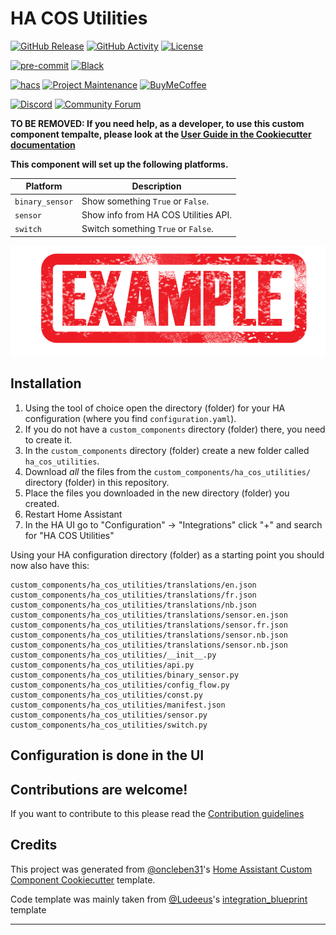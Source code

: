# HA COS Utilities

[![GitHub Release][releases-shield]][releases]
[![GitHub Activity][commits-shield]][commits]
[![License][license-shield]](LICENSE)

[![pre-commit][pre-commit-shield]][pre-commit]
[![Black][black-shield]][black]

[![hacs][hacsbadge]][hacs]
[![Project Maintenance][maintenance-shield]][user_profile]
[![BuyMeCoffee][buymecoffeebadge]][buymecoffee]

[![Discord][discord-shield]][discord]
[![Community Forum][forum-shield]][forum]

**TO BE REMOVED: If you need help, as a developer, to use this custom component tempalte,
please look at the [User Guide in the Cookiecutter documentation](https://cookiecutter-homeassistant-custom-component.readthedocs.io/en/stable/quickstart.html)**

**This component will set up the following platforms.**

| Platform        | Description                                                               |
| --------------- | ------------------------------------------------------------------------- |
| `binary_sensor` | Show something `True` or `False`.                                         |
| `sensor`        | Show info from HA COS Utilities API. |
| `switch`        | Switch something `True` or `False`.                                       |

![example][exampleimg]

## Installation

1. Using the tool of choice open the directory (folder) for your HA configuration (where you find `configuration.yaml`).
2. If you do not have a `custom_components` directory (folder) there, you need to create it.
3. In the `custom_components` directory (folder) create a new folder called `ha_cos_utilities`.
4. Download _all_ the files from the `custom_components/ha_cos_utilities/` directory (folder) in this repository.
5. Place the files you downloaded in the new directory (folder) you created.
6. Restart Home Assistant
7. In the HA UI go to "Configuration" -> "Integrations" click "+" and search for "HA COS Utilities"

Using your HA configuration directory (folder) as a starting point you should now also have this:

```text
custom_components/ha_cos_utilities/translations/en.json
custom_components/ha_cos_utilities/translations/fr.json
custom_components/ha_cos_utilities/translations/nb.json
custom_components/ha_cos_utilities/translations/sensor.en.json
custom_components/ha_cos_utilities/translations/sensor.fr.json
custom_components/ha_cos_utilities/translations/sensor.nb.json
custom_components/ha_cos_utilities/translations/sensor.nb.json
custom_components/ha_cos_utilities/__init__.py
custom_components/ha_cos_utilities/api.py
custom_components/ha_cos_utilities/binary_sensor.py
custom_components/ha_cos_utilities/config_flow.py
custom_components/ha_cos_utilities/const.py
custom_components/ha_cos_utilities/manifest.json
custom_components/ha_cos_utilities/sensor.py
custom_components/ha_cos_utilities/switch.py
```

## Configuration is done in the UI

<!---->

## Contributions are welcome!

If you want to contribute to this please read the [Contribution guidelines](CONTRIBUTING.md)

## Credits

This project was generated from [@oncleben31](https://github.com/oncleben31)'s [Home Assistant Custom Component Cookiecutter](https://github.com/oncleben31/cookiecutter-homeassistant-custom-component) template.

Code template was mainly taken from [@Ludeeus](https://github.com/ludeeus)'s [integration_blueprint][integration_blueprint] template

---

[integration_blueprint]: https://github.com/custom-components/integration_blueprint
[black]: https://github.com/psf/black
[black-shield]: https://img.shields.io/badge/code%20style-black-000000.svg?style=for-the-badge
[buymecoffee]: https://www.buymeacoffee.com/HartD92
[buymecoffeebadge]: https://img.shields.io/badge/buy%20me%20a%20coffee-donate-yellow.svg?style=for-the-badge
[commits-shield]: https://img.shields.io/github/commit-activity/y/HartD92/ha-cos-utilities.svg?style=for-the-badge
[commits]: https://github.com/HartD92/ha-cos-utilities/commits/main
[hacs]: https://hacs.xyz
[hacsbadge]: https://img.shields.io/badge/HACS-Custom-orange.svg?style=for-the-badge
[discord]: https://discord.gg/Qa5fW2R
[discord-shield]: https://img.shields.io/discord/330944238910963714.svg?style=for-the-badge
[exampleimg]: example.png
[forum-shield]: https://img.shields.io/badge/community-forum-brightgreen.svg?style=for-the-badge
[forum]: https://community.home-assistant.io/
[license-shield]: https://img.shields.io/github/license/HartD92/ha-cos-utilities.svg?style=for-the-badge
[maintenance-shield]: https://img.shields.io/badge/maintainer-%40HartD92-blue.svg?style=for-the-badge
[pre-commit]: https://github.com/pre-commit/pre-commit
[pre-commit-shield]: https://img.shields.io/badge/pre--commit-enabled-brightgreen?style=for-the-badge
[releases-shield]: https://img.shields.io/github/release/HartD92/ha-cos-utilities.svg?style=for-the-badge
[releases]: https://github.com/HartD92/ha-cos-utilities/releases
[user_profile]: https://github.com/HartD92
